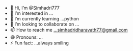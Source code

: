 - 👋 Hi, I’m @Simhadri777
- 👀 I’m interested in ...
- 🌱 I’m currently learning ...python
- 💞️ I’m looking to collaborate on ...
- 📫 How to reach me ...simhadridharavath77@gmail.com
- 😄 Pronouns: ...
- ⚡ Fun fact: ...always smiling

<!---
Simhadri777/Simhadri777 is a ✨ special ✨ repository because its `README.md` (this file) appears on your GitHub profile.
You can click the Preview link to take a look at your changes.
--->
